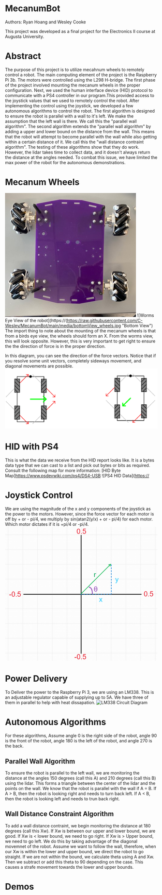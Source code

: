 # MecanumBot
Authors: Ryan Hoang and Wesley Cooke

This project was developed as a final project for the Electronics II course at Augusta University.

# Abstract
The purpose of this project is to utilize mecahnum wheels to remotely control a robot. The main computing element of the project is the Raspberry Pi 3b. The motors were controlled using the L298 H-bridge. The first phase of the project involved mounting the mecanum wheels in the proper configuration. Next, we used the human interface device (HID) protocol to communicate with a PS4 controller in our program.This provided access to the joystick values that we used to remotely control the robot. After implementing the control using the joystick, we developed a few autonomous algorithms to control the robot. The first algorithm is designed to ensure the robot is parallel with a wall to it's left. We make the assumption that the left wall is there. We call this the "parallel wall algorithm". The second algorithm extends the "parallel wall algorithm" by adding a upper and lower bound on the distance from the wall. This means that the robot will attempt to become parallel with the wall while also getting within a certain distance of it. We call this the "wall distance contraint algorithm". The testing of these algorithms show that they do work. However, the lidar takes time to collect data, and it doesn't always return the distance at the angles needed. To combat this issue, we have limited the max power of the robot for the autonomous demonstrations. 

# Mecanum Wheels
![Birds Eye View of the robot](https://raw.githubusercontent.com/C-Wesley/MecanumBot/main/media/topView_wheels.jpg "Top View")
![Worms Eye View of the robot](https://(https://raw.githubusercontent.com/C-Wesley/MecanumBot/main/media/bottomView_wheels.jpg "Bottom View")
The import thing to note about the mounting of the mecanum wheels is that from a birds eye view, the wheels should form an X. From the worms view, this will look opposite. However, this is very important to get right to ensure the the direction of force is in the proper direction.

In this diagram, you can see the direction of the force vectors. Notice that if you resolve some unit vectors, completely sideways movement, and diagonal movements are possible. 
![Force Vector Directions](https://raw.githubusercontent.com/C-Wesley/MecanumBot/main/media/mecanumWheel_directions.png "Force Directions")

# HID with PS4 
This is what the data we receive from the HID report looks like. It is a bytes data type that we can cast to a list and pick out bytes or bits as required. Consult the following map for more information: [HID Byte Map]https://www.psdevwiki.com/ps4/DS4-USB
![PS4 HID Data]([https://](https://raw.githubusercontent.com/C-Wesley/MecanumBot/main/media/bottomView_wheels.jpg "PS4 HID Data")

# Joystick Control 
We are using the magnitude of the x and y components of the joystick as the power to the motors. However, since the force vector for each motor is off by + or - pi/4, we multiply by sin(atan2(y/x) + or - pi/4) for each motor. Which motor dictates if it is +pi/4 or -pi/4.  
![Diagram of a vector with x and y component](https://raw.githubusercontent.com/C-Wesley/MecanumBot/main/media/joystick_diagram.png "Vector Diagram")

# Power Delivery 
To Deliver the power to the Raspberry Pi 3, we are using an LM338. This is an adjustable regulator capable of supplying up to 5A. We have three of them in parallel to help with heat dissapation. 
![LM338 Circuit Diagram](https://raw.githubusercontent.com/C-Wesley/MecanumBot/main/media/power_delivery.png "LM338 Circuit Diagram")

# Autonomous Algorithms
For these algorithms, Assume angle 0 is the right side of the robot, angle 90 is the front of the robot, angle 180 is the left of the robot, and angle 270 is the back. 

## Parallel Wall Algorithm
To ensure the robot is parallel to the left wall, we are monitoring the distance at the angles 150 degrees (call this A) and 210 degrees (call this B) using the lidar. This forms a triangle between the center of the lidar and the points on the wall. We know that the robot is parallel with the wall if A = B. If A > B, then the robot is looking right and needs to turn back left. If A < B, then the robot is looking left and needs to trun back right. 

## Wall Distance Constraint Algorithm
To add a wall distance contraint, we begin monitoring the distance at 180 degrees (call this Xw). If Xw is between our upper and lower bound, we are good. If Xw is < lower bound, we need to go right. If Xw is > Upper bound, we need to go left. We do this by taking advantage of the diagonal movemnet of the robot. Assume we want to follow the wall, therefore, when our Xw is within the lower and upper bound, we direct the robot to go straight. If we are not within the bound, we calculate theta using A and Xw. Then we subtract or add this theta to 90 depending on the case. This causes a strafe movement towards the lower and upper bounds.

# Demos 

